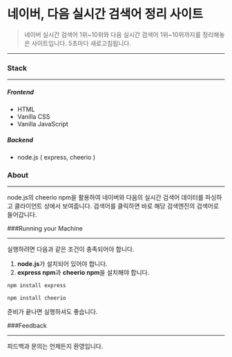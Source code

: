 # 네이버, 다음 실시간 검색어 정리 사이트

> 네이버 실시간 검색어 1위~10위와 다음 실시간 검색어 1위~10위까지를 정리해놓은 사이트입니다. 5초마다 새로고침됩니다.

------------

### Stack

------------
##### Frontend
- HTML
- Vanilla CSS
- Vanilla JavaScript

#####  Backend
- node.js ( express, cheerio )


### About

------------
node.js의 cheerio npm을 활용하여 네이버와 다음의 실시간 검색어 데이터를 파싱하고 클라이언트 상에서 보여줍니다. 검색어를 클릭하면 바로 해당 검색엔진의 검색어로 들어갑니다.

###Running your Machine

------------


실행하려면 다음과 같은 조건이 충족되어야 합니다.

1. **node.js**가 설치되어 있어야 합니다.
1. **express npm**과 **cheerio npm**을 설치해야 합니다.

```bash
npm install express
```
    npm install cheerio

준비가 끝나면 실행하셔도 좋습니다.

###Feedback

------------

피드백과 문의는 언제든지 환영입니다. 
